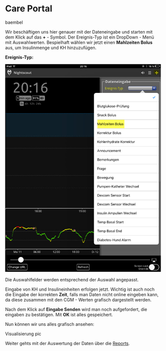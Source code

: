 # Care Portal

baembel

Wir beschäftigen uns hier genauer mit der Dateneingabe und starten mit dem Klick auf das **+** - Symbol. Der Ereignis-Typ ist ein DropDown - Menü mit Auswahlwerten. Bespielhaft
wählen wir jetzt einen **Mahlzeiten Bolus** aus, um Insulinmenge und KH hinzuzufügen.


**Ereignis-Typ:**

![nightscout_careportal](../images/nightscout/nightscout_careportal.jpg)


Die Auswahlfelder werden entsprechend der Auswahl angepasst.

Eingabe von KH und Insulineinheiten erfolgen jetzt. Wichtig ist auch noch die Eingabe der
korrekten **Zeit**, falls man Daten nicht online eingeben kann, da diese zusammen mit den CGM - Werten grafisch dargestellt werden.


Nach dem Klick auf **Eingabe Senden** wird man noch aufgefordert, die eingaben zu bestätigen. Mit **OK** ist alles gespeichert.




Nun können wir uns  alles grafisch ansehen:

Visualisierung pic

Weiter gehts mit der  Auswertung der Daten über die [Reports](../nightscout/reports.md).
